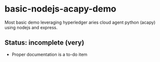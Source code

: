 # basic-nodejs-acapy-demo
  Most basic demo leveraging hyperledger aries cloud agent python (acapy) using nodejs and express.

## Status: incomplete (very)
- Proper documentation is a to-do item
